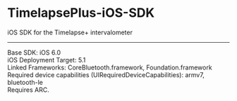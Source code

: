 TimelapsePlus-iOS-SDK
=====================

iOS SDK for the Timelapse+ intervalometer


--------------------------------------------------------------------------------

Base SDK: iOS 6.0  
iOS Deployment Target: 5.1  
Linked Frameworks: CoreBluetooth.framework, Foundation.framework  
Required device capabilities (UIRequiredDeviceCapabilities): armv7, bluetooth-le  
Requires ARC.
